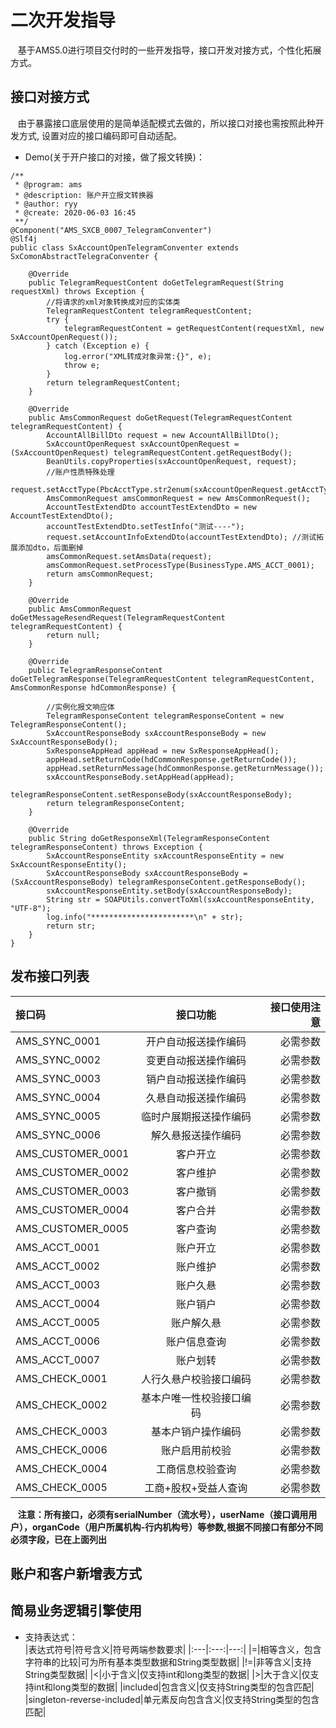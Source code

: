 # 二次开发指导  
&nbsp;&nbsp;&nbsp;基于AMS5.0进行项目交付时的一些开发指导，接口开发对接方式，个性化拓展方式。
## 接口对接方式  
&nbsp;&nbsp;&nbsp;由于暴露接口底层使用的是简单适配模式去做的，所以接口对接也需按照此种开发方式,
设置对应的接口编码即可自动适配。   
+ Demo(关于开户接口的对接，做了报文转换)： 


```  
/**
 * @program: ams
 * @description: 账户开立报文转换器
 * @author: ryy
 * @create: 2020-06-03 16:45
 **/
@Component("AMS_SXCB_0007_TelegramConventer")
@Slf4j
public class SxAccountOpenTelegramConventer extends SxComonAbstractTelegraConventer {

    @Override
    public TelegramRequestContent doGetTelegramRequest(String requestXml) throws Exception {
        //将请求的xml对象转换成对应的实体类
        TelegramRequestContent telegramRequestContent;
        try {
            telegramRequestContent = getRequestContent(requestXml, new SxAccountOpenRequest());
        } catch (Exception e) {
            log.error("XML转成对象异常:{}", e);
            throw e;
        }
        return telegramRequestContent;
    }

    @Override
    public AmsCommonRequest doGetRequest(TelegramRequestContent telegramRequestContent) {
        AccountAllBillDto request = new AccountAllBillDto();
        SxAccountOpenRequest sxAccountOpenRequest = (SxAccountOpenRequest) telegramRequestContent.getRequestBody();
        BeanUtils.copyProperties(sxAccountOpenRequest, request);
        //账户性质特殊处理
        request.setAcctType(PbcAcctType.str2enum(sxAccountOpenRequest.getAcctType()));
        AmsCommonRequest amsCommonRequest = new AmsCommonRequest();
        AccountTestExtendDto accountTestExtendDto = new AccountTestExtendDto();        
        accountTestExtendDto.setTestInfo("测试----");
        request.setAccountInfoExtendDto(accountTestExtendDto); //测试拓展添加dto，后面删掉
        amsCommonRequest.setAmsData(request);
        amsCommonRequest.setProcessType(BusinessType.AMS_ACCT_0001);
        return amsCommonRequest;
    }

    @Override
    public AmsCommonRequest doGetMessageResendRequest(TelegramRequestContent telegramRequestContent) {
        return null;
    }

    @Override
    public TelegramResponseContent doGetTelegramResponse(TelegramRequestContent telegramRequestContent, AmsCommonResponse hdCommonResponse) {

        //实例化报文响应体
        TelegramResponseContent telegramResponseContent = new TelegramResponseContent();
        SxAccountResponseBody sxAccountResponseBody = new SxAccountResponseBody();
        SxResponseAppHead appHead = new SxResponseAppHead();
        appHead.setReturnCode(hdCommonResponse.getReturnCode());
        appHead.setReturnMessage(hdCommonResponse.getReturnMessage());
        sxAccountResponseBody.setAppHead(appHead);
        telegramResponseContent.setResponseBody(sxAccountResponseBody);
        return telegramResponseContent;
    }

    @Override
    public String doGetResponseXml(TelegramResponseContent telegramResponseContent) throws Exception {
        SxAccountResponseEntity sxAccountResponseEntity = new SxAccountResponseEntity();
        SxAccountResponseBody sxAccountResponseBody = (SxAccountResponseBody) telegramResponseContent.getResponseBody();
        sxAccountResponseEntity.setBody(sxAccountResponseBody);
        String str = SOAPUtils.convertToXml(sxAccountResponseEntity, "UTF-8");
        log.info("***********************\n" + str);
        return str;
    }
}

```    
## 发布接口列表
|接口码|接口功能|接口使用注意|
|:---|:---:|---:|
|AMS_SYNC_0001|开户自动报送操作编码|必需参数|
|AMS_SYNC_0002|变更自动报送操作编码|必需参数|
|AMS_SYNC_0003|销户自动报送操作编码|必需参数|
|AMS_SYNC_0004|久悬自动报送操作编码|必需参数|
|AMS_SYNC_0005|临时户展期报送操作编码|必需参数|
|AMS_SYNC_0006|解久悬报送操作编码|必需参数|
|AMS_CUSTOMER_0001|客户开立|必需参数|
|AMS_CUSTOMER_0002|客户维护|必需参数|
|AMS_CUSTOMER_0003|客户撤销|必需参数|
|AMS_CUSTOMER_0004|客户合并|必需参数|
|AMS_CUSTOMER_0005|客户查询|必需参数|
|AMS_ACCT_0001|账户开立|必需参数|
|AMS_ACCT_0002|账户维护|必需参数|
|AMS_ACCT_0003|账户久悬|必需参数|
|AMS_ACCT_0004|账户销户|必需参数|
|AMS_ACCT_0005|账户解久悬|必需参数|
|AMS_ACCT_0006|账户信息查询|必需参数|
|AMS_ACCT_0007|账户划转|必需参数|
|AMS_CHECK_0001|人行久悬户校验接口编码|必需参数|
|AMS_CHECK_0002|基本户唯一性校验接口编码|必需参数|
|AMS_CHECK_0003|基本户销户操作编码|必需参数|
|AMS_CHECK_0006|账户启用前校验|必需参数|
|AMS_CHECK_0004|工商信息校验查询|必需参数|
|AMS_CHECK_0005|工商+股权+受益人查询|必需参数|  

&nbsp;&nbsp;&nbsp;**注意：所有接口，必须有serialNumber（流水号），userName（接口调用用户），organCode（用户所属机构-行内机构号）等参数,根据不同接口有部分不同必须字段，已在上面列出**




## 账户和客户新增表方式

## 简易业务逻辑引擎使用  
+ 支持表达式：  
  |表达式符号|符号含义|符号两端参数要求|
  |:---|:---:|---:|
  |=|相等含义，包含字符串的比较|可为所有基本类型数据和String类型数据|
  |!=|非等含义|支持String类型数据|
  |<|小于含义|仅支持int和long类型的数据|
  |>|大于含义|仅支持int和long类型的数据|
  |included|包含含义|仅支持String类型的包含匹配|
  |singleton-reverse-included|单元素反向包含含义|仅支持String类型的包含匹配|


